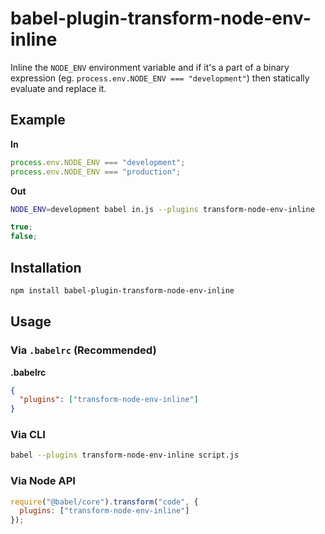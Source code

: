 # babel-plugin-transform-node-env-inline

Inline the `NODE_ENV` environment variable and if it's a part of a binary expression
(eg. `process.env.NODE_ENV === "development"`) then statically evaluate and replace it.

## Example

**In**

```javascript
process.env.NODE_ENV === "development";
process.env.NODE_ENV === "production";
```

**Out**

```sh
NODE_ENV=development babel in.js --plugins transform-node-env-inline
```

```javascript
true;
false;
```

## Installation

```sh
npm install babel-plugin-transform-node-env-inline
```

## Usage

### Via `.babelrc` (Recommended)

**.babelrc**

```json
{
  "plugins": ["transform-node-env-inline"]
}
```

### Via CLI

```sh
babel --plugins transform-node-env-inline script.js
```

### Via Node API

```javascript
require("@babel/core").transform("code", {
  plugins: ["transform-node-env-inline"]
});
```
